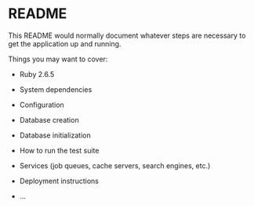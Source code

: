 # README

This README would normally document whatever steps are necessary to get the
application up and running.

Things you may want to cover:

- Ruby 2.6.5

- System dependencies

- Configuration

- Database creation

- Database initialization

- How to run the test suite

- Services (job queues, cache servers, search engines, etc.)

- Deployment instructions

- ...
